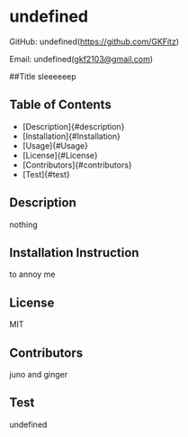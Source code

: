 # undefined

GitHub: undefined(https://github.com/GKFitz)

Email: undefined(gkf2103@gmail.com)

##Title
sleeeeeep

## Table of Contents
* [Description]{#description}
* [Installation]{#Installation}
* [Usage]{#Usage}
* [License]{#License}
* [Contributors]{#contributors}
* [Test]{#test}

## Description
nothing

## Installation Instruction
to annoy me

## License
MIT

## Contributors
juno and ginger

## Test
undefined
